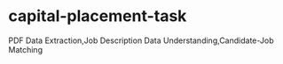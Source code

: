 # capital-placement-task
PDF Data Extraction,Job Description Data Understanding,Candidate-Job Matching
